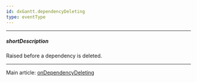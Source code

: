 ```yaml
---
id: dxGantt.dependencyDeleting
type: eventType
---
```

---
##### shortDescription
Raised before a dependency is deleted.

---
Main article: [onDependencyDeleting](/Documentation/ApiReference/UI_Widgets/dxGantt/Configuration/#onDependencyDeleting)